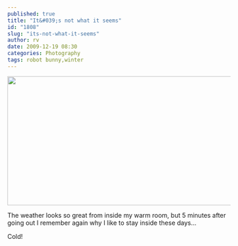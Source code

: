 ```yaml
---
published: true
title: "It&#039;s not what it seems"
id: "1808"
slug: "its-not-what-it-seems"
author: rv
date: 2009-12-19 08:30
categories: Photography
tags: robot bunny,winter
---
```

<a href="https://s3.amazonaws.com/cfwblog/uploads/2009/12/panocut.jpg"><img class="aligncenter size-full wp-image-1810" title="PanoCut_Small" src="https://s3.amazonaws.com/cfwblog/uploads/2009/12/panocut_small.jpg" alt="" width="900" height="292" /></a>

The weather looks so great from inside my warm room, but 5 minutes after going out I remember again why I like to stay inside these days...

Cold!